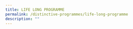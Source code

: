```yaml
---
title: LIFE LONG PROGRAMME
permalink: /distinctive-programmes/life-long-programme
description: ""
---
```

